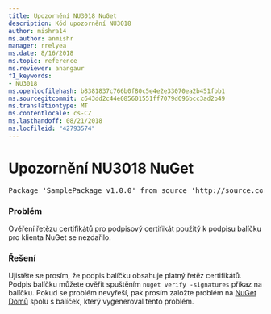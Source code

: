 ```yaml
---
title: Upozornění NU3018 NuGet
description: Kód upozornění NU3018
author: mishra14
ms.author: anmishr
manager: rrelyea
ms.date: 8/16/2018
ms.topic: reference
ms.reviewer: anangaur
f1_keywords:
- NU3018
ms.openlocfilehash: b8381837c766b0f80c5e4e2e33070ea2b451fbb1
ms.sourcegitcommit: c643dd2c44e085601551ff7079d696bcc3ad2b49
ms.translationtype: MT
ms.contentlocale: cs-CZ
ms.lasthandoff: 08/21/2018
ms.locfileid: "42793574"
---
```

# <a name="nuget-warning-nu3018"></a>Upozornění NU3018 NuGet

<pre>Package 'SamplePackage v1.0.0' from source 'http://source.com/index.json': The primary signature found a chain building issue: A certificate chain processed, but terminated in a root certificate which is not trusted by the trust provider.</pre>

### <a name="issue"></a>Problém

Ověření řetězu certifikátů pro podpisový certifikát použitý k podpisu balíčku pro klienta NuGet se nezdařilo.


### <a name="solution"></a>Řešení

Ujistěte se prosím, že podpis balíčku obsahuje platný řetěz certifikátů. Podpis balíčku můžete ověřit spuštěním `nuget verify -signatures` příkaz na balíčku. Pokud se problém nevyřeší, pak prosím založte problém na [NuGet Domů](https://github.com/NuGet/Home/issues) spolu s balíček, který vygeneroval tento problém.


